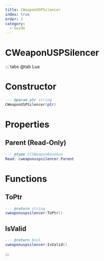 ```yaml
---
title: CWeaponUSPSilencer
index: true
order: 2
category:
  - Guide
---
```


# CWeaponUSPSilencer

::: tabs
@tab Lua
# Constructor
```lua
--- @param ptr string
CWeaponUSPSilencer(ptr)
```
# Properties
## Parent (Read-Only)
```lua
--- @type CCSWeaponBaseGun
Read: cweaponuspsilencer.Parent
```
# Functions
## ToPtr
```lua
--- @return string
cweaponuspsilencer:ToPtr()
```
## IsValid
```lua
--- @return bool
cweaponuspsilencer:IsValid()
```

:::